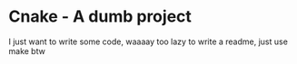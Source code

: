 # Cnake - A dumb project
I just want to write some code, waaaay too lazy to write a readme, just use make btw